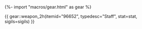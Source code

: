 {%- import "macros/gear.html" as gear %}

{{ gear::weapon_2h(itemid="96652", typedesc="Staff", stat=stat, sigils=sigils) }}
